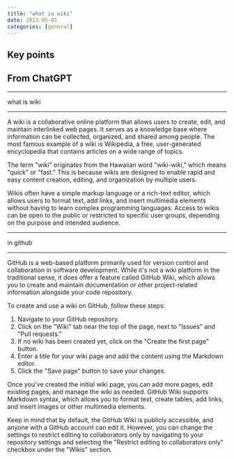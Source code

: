 ```yaml
---
title: "what is wiki"
date: 2023-05-01
categories: [general]
---
```

## Key points





## From ChatGPT
***
what is wiki
***
A wiki is a collaborative online platform that allows users to create, edit, and maintain interlinked web pages. It serves as a knowledge base where information can be collected, organized, and shared among people. The most famous example of a wiki is Wikipedia, a free, user-generated encyclopedia that contains articles on a wide range of topics.

The term "wiki" originates from the Hawaiian word "wiki-wiki," which means "quick" or "fast." This is because wikis are designed to enable rapid and easy content creation, editing, and organization by multiple users.

Wikis often have a simple markup language or a rich-text editor, which allows users to format text, add links, and insert multimedia elements without having to learn complex programming languages. Access to wikis can be open to the public or restricted to specific user groups, depending on the purpose and intended audience.
***
in github
***
GitHub is a web-based platform primarily used for version control and collaboration in software development. While it's not a wiki platform in the traditional sense, it does offer a feature called GitHub Wiki, which allows you to create and maintain documentation or other project-related information alongside your code repository.

To create and use a wiki on GitHub, follow these steps:

1. Navigate to your GitHub repository.
2. Click on the "Wiki" tab near the top of the page, next to "Issues" and "Pull requests."
3. If no wiki has been created yet, click on the "Create the first page" button.
4. Enter a title for your wiki page and add the content using the Markdown editor.
5. Click the "Save page" button to save your changes.

Once you've created the initial wiki page, you can add more pages, edit existing pages, and manage the wiki as needed. GitHub Wiki supports Markdown syntax, which allows you to format text, create tables, add links, and insert images or other multimedia elements.

Keep in mind that by default, the GitHub Wiki is publicly accessible, and anyone with a GitHub account can edit it. However, you can change the settings to restrict editing to collaborators only by navigating to your repository settings and selecting the "Restrict editing to collaborators only" checkbox under the "Wikis" section.
